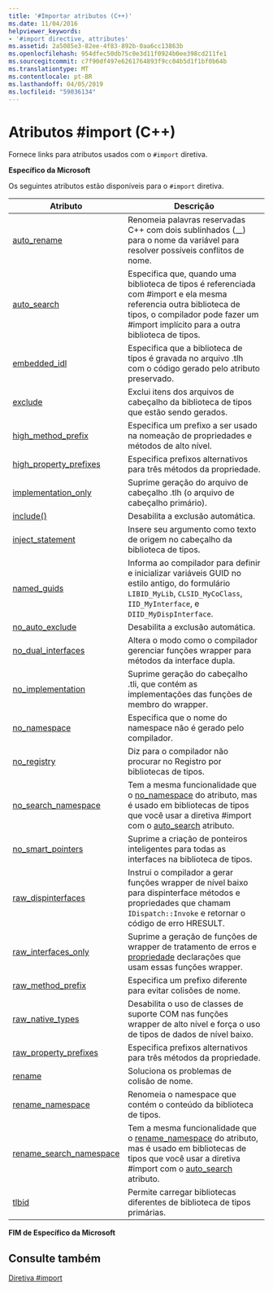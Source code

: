 ```yaml
---
title: '#Importar atributos (C++)'
ms.date: 11/04/2016
helpviewer_keywords:
- '#import directive, attributes'
ms.assetid: 2a5085e3-82ee-4f83-892b-0aa6cc13863b
ms.openlocfilehash: 954dfec50db75c0e3d11f0924b0ee398cd211fe1
ms.sourcegitcommit: c7f90df497e6261764893f9cc04b5d1f1bf0b64b
ms.translationtype: MT
ms.contentlocale: pt-BR
ms.lasthandoff: 04/05/2019
ms.locfileid: "59036134"
---
```

# <a name="import-attributes-c"></a>Atributos #import (C++)
Fornece links para atributos usados com o `#import` diretiva.

**Específico da Microsoft**

Os seguintes atributos estão disponíveis para o `#import` diretiva.

|Atributo|Descrição|
|---------------|-----------------|
|[auto_rename](../preprocessor/auto-rename.md)|Renomeia palavras reservadas C++ com dois sublinhados (__) para o nome da variável para resolver possíveis conflitos de nome.|
|[auto_search](../preprocessor/auto-search.md)|Especifica que, quando uma biblioteca de tipos é referenciada com #import e ela mesma referencia outra biblioteca de tipos, o compilador pode fazer um #import implícito para a outra biblioteca de tipos.|
|[embedded_idl](../preprocessor/embedded-idl.md)|Especifica que a biblioteca de tipos é gravada no arquivo .tlh com o código gerado pelo atributo preservado.|
|[exclude](../preprocessor/exclude-hash-import.md)|Exclui itens dos arquivos de cabeçalho da biblioteca de tipos que estão sendo gerados.|
|[high_method_prefix](../preprocessor/high-method-prefix.md)|Especifica um prefixo a ser usado na nomeação de propriedades e métodos de alto nível.|
|[high_property_prefixes](../preprocessor/high-property-prefixes.md)|Especifica prefixos alternativos para três métodos da propriedade.|
|[implementation_only](../preprocessor/implementation-only.md)|Suprime geração do arquivo de cabeçalho .tlh (o arquivo de cabeçalho primário).|
|[include()](../preprocessor/include-parens.md)|Desabilita a exclusão automática.|
|[inject_statement](../preprocessor/inject-statement.md)|Insere seu argumento como texto de origem no cabeçalho da biblioteca de tipos.|
|[named_guids](../preprocessor/named-guids.md)|Informa ao compilador para definir e inicializar variáveis GUID no estilo antigo, do formulário `LIBID_MyLib`, `CLSID_MyCoClass`, `IID_MyInterface`, e `DIID_MyDispInterface`.|
|[no_auto_exclude](../preprocessor/no-auto-exclude.md)|Desabilita a exclusão automática.|
|[no_dual_interfaces](../preprocessor/no-dual-interfaces.md)|Altera o modo como o compilador gerenciar funções wrapper para métodos da interface dupla.|
|[no_implementation](../preprocessor/no-implementation.md)|Suprime geração do cabeçalho .tli, que contém as implementações das funções de membro do wrapper.|
|[no_namespace](../preprocessor/no-namespace.md)|Especifica que o nome do namespace não é gerado pelo compilador.|
|[no_registry](../preprocessor/no-registry.md)|Diz para o compilador não procurar no Registro por bibliotecas de tipos.|
|[no_search_namespace](../preprocessor/no-search-namespace.md)|Tem a mesma funcionalidade que o [no_namespace](../preprocessor/no-namespace.md) do atributo, mas é usado em bibliotecas de tipos que você usar a diretiva #import com o [auto_search](../preprocessor/auto-search.md) atributo.|
|[no_smart_pointers](../preprocessor/no-smart-pointers.md)|Suprime a criação de ponteiros inteligentes para todas as interfaces na biblioteca de tipos.|
|[raw_dispinterfaces](../preprocessor/raw-dispinterfaces.md)|Instrui o compilador a gerar funções wrapper de nível baixo para dispinterface métodos e propriedades que chamam `IDispatch::Invoke` e retornar o código de erro HRESULT.|
|[raw_interfaces_only](../preprocessor/raw-interfaces-only.md)|Suprime a geração de funções de wrapper de tratamento de erros e [propriedade](../cpp/property-cpp.md) declarações que usam essas funções wrapper.|
|[raw_method_prefix](../preprocessor/raw-method-prefix.md)|Especifica um prefixo diferente para evitar colisões de nome.|
|[raw_native_types](../preprocessor/raw-native-types.md)|Desabilita o uso de classes de suporte COM nas funções wrapper de alto nível e força o uso de tipos de dados de nível baixo.|
|[raw_property_prefixes](../preprocessor/raw-property-prefixes.md)|Especifica prefixos alternativos para três métodos da propriedade.|
|[rename](../preprocessor/rename-hash-import.md)|Soluciona os problemas de colisão de nome.|
|[rename_namespace](../preprocessor/rename-namespace.md)|Renomeia o namespace que contém o conteúdo da biblioteca de tipos.|
|[rename_search_namespace](../preprocessor/rename-search-namespace.md)|Tem a mesma funcionalidade que o [rename_namespace](../preprocessor/rename-namespace.md) do atributo, mas é usado em bibliotecas de tipos que você usar a diretiva #import com o [auto_search](../preprocessor/auto-search.md) atributo.|
|[tlbid](../preprocessor/tlbid.md)|Permite carregar bibliotecas diferentes de biblioteca de tipos primárias.|

**FIM de Específico da Microsoft**

## <a name="see-also"></a>Consulte também

[Diretiva #import](../preprocessor/hash-import-directive-cpp.md)